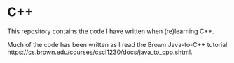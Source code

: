 # C++

This repository contains the code I have written when (re)learning C++.

Much of the code has been written as I read the Brown Java-to-C++ tutorial <https://cs.brown.edu/courses/csci1230/docs/java_to_cpp.shtml>.

